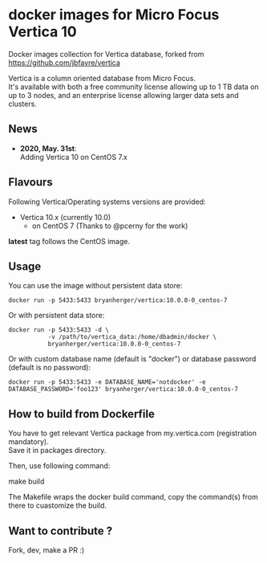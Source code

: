 # docker images for Micro Focus Vertica 10

Docker images collection for Vertica database, forked from https://github.com/jbfavre/vertica

Vertica is a column oriented database from Micro Focus.  
It's available with both a free community license allowing up to 1 TB data on up to 3 nodes, and an enterprise license allowing larger data sets and clusters.

## News

* __2020, May. 31st__:  
  Adding Vertica 10 on CentOS 7.x

## Flavours

Following Vertica/Operating systems versions are provided:
- Vertica 10.x (currently 10.0)
  * on CentOS 7 (Thanks to @pcerny for the work)

__latest__ tag follows the CentOS image.

## Usage

You can use the image without persistent data store:

    docker run -p 5433:5433 bryanherger/vertica:10.0.0-0_centos-7

Or with persistent data store:

    docker run -p 5433:5433 -d \
               -v /path/to/vertica_data:/home/dbadmin/docker \
               bryanherger/vertica:10.0.0-0_centos-7

Or with custom database name (default is "docker") or database password (default is no password):

    docker run -p 5433:5433 -e DATABASE_NAME='notdocker' -e DATABASE_PASSWORD='foo123' bryanherger/vertica:10.0.0-0_centos-7

## How to build from Dockerfile

You have to get relevant Vertica package from my.vertica.com (registration mandatory).  
Save it in packages directory.

Then, use following command:

make build

The Makefile wraps the docker build command, copy the command(s) from there to cuastomize the build.

## Want to contribute ?

Fork, dev, make a PR :)
